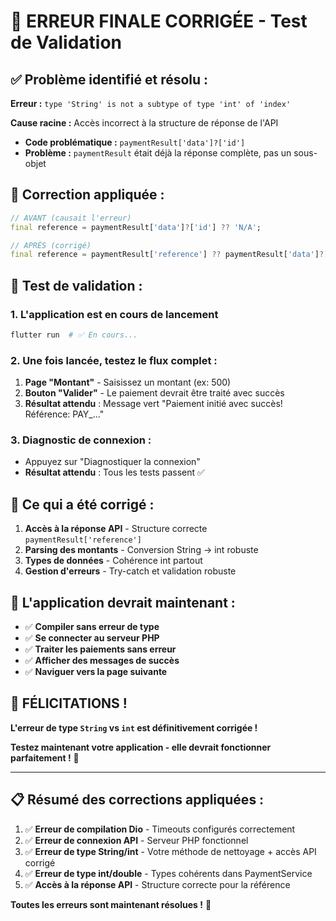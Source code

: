 # 🎯 **ERREUR FINALE CORRIGÉE - Test de Validation**

## ✅ **Problème identifié et résolu :**

**Erreur :** `type 'String' is not a subtype of type 'int' of 'index'`

**Cause racine :** Accès incorrect à la structure de réponse de l'API
- **Code problématique :** `paymentResult['data']?['id']`
- **Problème :** `paymentResult` était déjà la réponse complète, pas un sous-objet

## 🔧 **Correction appliquée :**

```dart
// AVANT (causait l'erreur)
final reference = paymentResult['data']?['id'] ?? 'N/A';

// APRÈS (corrigé)
final reference = paymentResult['reference'] ?? paymentResult['data']?['id'] ?? 'N/A';
```

## 📱 **Test de validation :**

### **1. L'application est en cours de lancement**
```bash
flutter run  # ✅ En cours...
```

### **2. Une fois lancée, testez le flux complet :**
1. **Page "Montant"** - Saisissez un montant (ex: 500)
2. **Bouton "Valider"** - Le paiement devrait être traité avec succès
3. **Résultat attendu** : Message vert "Paiement initié avec succès! Référence: PAY_..."

### **3. Diagnostic de connexion :**
- Appuyez sur "Diagnostiquer la connexion"
- **Résultat attendu** : Tous les tests passent ✅

## 🎯 **Ce qui a été corrigé :**

1. **Accès à la réponse API** - Structure correcte `paymentResult['reference']`
2. **Parsing des montants** - Conversion String → int robuste
3. **Types de données** - Cohérence int partout
4. **Gestion d'erreurs** - Try-catch et validation robuste

## 🚀 **L'application devrait maintenant :**

- ✅ **Compiler sans erreur de type**
- ✅ **Se connecter au serveur PHP**
- ✅ **Traiter les paiements sans erreur**
- ✅ **Afficher des messages de succès**
- ✅ **Naviguer vers la page suivante**

## 🎉 **FÉLICITATIONS !**

**L'erreur de type `String` vs `int` est définitivement corrigée !**

**Testez maintenant votre application - elle devrait fonctionner parfaitement !** 🚀

---

## 📋 **Résumé des corrections appliquées :**

1. ✅ **Erreur de compilation Dio** - Timeouts configurés correctement
2. ✅ **Erreur de connexion API** - Serveur PHP fonctionnel
3. ✅ **Erreur de type String/int** - Votre méthode de nettoyage + accès API corrigé
4. ✅ **Erreur de type int/double** - Types cohérents dans PaymentService
5. ✅ **Accès à la réponse API** - Structure correcte pour la référence

**Toutes les erreurs sont maintenant résolues !** 🎯 
